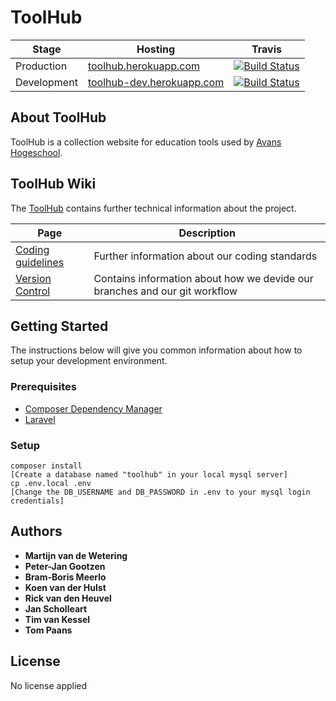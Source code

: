 # ToolHub

| Stage         | Hosting       | Travis        |
| ------------- | ------------- | ------------- |
| Production    | [toolhub.herokuapp.com](https://toolhub.herokuapp.com) | [![Build Status](https://travis-ci.com/Peter-JanGootzen/ToolHub.svg?token=gKkRerZGe1KXx3pyWUTq&branch=master)](https://travis-ci.com/Peter-JanGootzen/ToolHub) |
| Development   | [toolhub-dev.herokuapp.com](https://toolhub-dev.herokuapp.com) | [![Build Status](https://travis-ci.com/Peter-JanGootzen/ToolHub.svg?token=gKkRerZGe1KXx3pyWUTq&branch=dev)](https://travis-ci.com/Peter-JanGootzen/ToolHub) |

## About ToolHub

ToolHub is a collection website for education tools used by [Avans Hogeschool](http://www.avans.nl/).

## ToolHub Wiki

The [ToolHub](https://github.com/Peter-JanGootzen/ToolHub/wiki) contains further technical information about the project.

| Page       | Description |
| ------------- | ------------- |
| [Coding guidelines](https://github.com/Peter-JanGootzen/ToolHub/wiki/Coding-Guidelines) | Further information about our coding standards  |
| [Version Control](https://github.com/Peter-JanGootzen/ToolHub/wiki/Version-Control)  | Contains information about how we devide our branches and our git workflow  |

## Getting Started

The instructions below will give you common information about how to setup your development environment.

### Prerequisites

* [Composer Dependency Manager](https://getcomposer.org/)
* [Laravel](https://laravel.com/docs/5.6#installation)

### Setup

```
composer install
[Create a database named "toolhub" in your local mysql server]
cp .env.local .env
[Change the DB_USERNAME and DB_PASSWORD in .env to your mysql login credentials]
```

## Authors

* **Martijn van de Wetering**
* **Peter-Jan Gootzen**
* **Bram-Boris Meerlo**
* **Koen van der Hulst**
* **Rick van den Heuvel**
* **Jan Scholleart**
* **Tim van Kessel**
* **Tom Paans**

## License

No license applied
